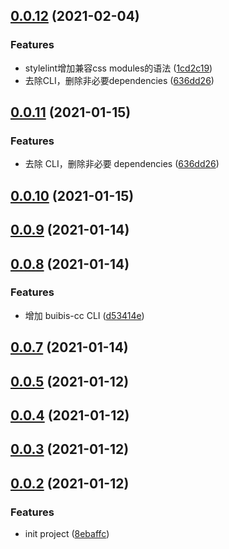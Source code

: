 ## [0.0.12](https://github.com/zqinmiao/code-config/compare/v0.0.9...v0.0.12) (2021-02-04)


### Features

* stylelint增加兼容css modules的语法 ([1cd2c19](https://github.com/zqinmiao/code-config/commit/1cd2c1977064eb41967b76fe32e843581ad9a26d))
* 去除CLI，删除非必要dependencies ([636dd26](https://github.com/zqinmiao/code-config/commit/636dd262cc167afeb223b8f9a1ceac1b762431aa))



## [0.0.11](https://github.com/zqinmiao/code-config/compare/v0.0.9...v0.0.11) (2021-01-15)

### Features

- 去除 CLI，删除非必要 dependencies ([636dd26](https://github.com/zqinmiao/code-config/commit/636dd262cc167afeb223b8f9a1ceac1b762431aa))

## [0.0.10](https://github.com/zqinmiao/code-config/compare/v0.0.9...v0.0.10) (2021-01-15)

## [0.0.9](https://github.com/zqinmiao/code-config/compare/v0.0.8...v0.0.9) (2021-01-14)

## [0.0.8](https://github.com/zqinmiao/code-config/compare/v0.0.7...v0.0.8) (2021-01-14)

### Features

- 增加 buibis-cc CLI ([d53414e](https://github.com/zqinmiao/code-config/commit/d53414e362405d4266314672476fefa97d212f36))

## [0.0.7](https://github.com/zqinmiao/code-config/compare/v0.0.6...v0.0.7) (2021-01-14)

## [0.0.5](https://github.com/zqinmiao/code-config/compare/v0.0.4...v0.0.5) (2021-01-12)

## [0.0.4](https://github.com/zqinmiao/code-config/compare/v0.0.3...v0.0.4) (2021-01-12)

## [0.0.3](https://github.com/zqinmiao/code-config/compare/v0.0.2...v0.0.3) (2021-01-12)

## [0.0.2](https://github.com/zqinmiao/code-config/compare/8ebaffc3a65594bb696a68320e46941208c9a099...v0.0.2) (2021-01-12)

### Features

- init project ([8ebaffc](https://github.com/zqinmiao/code-config/commit/8ebaffc3a65594bb696a68320e46941208c9a099))
